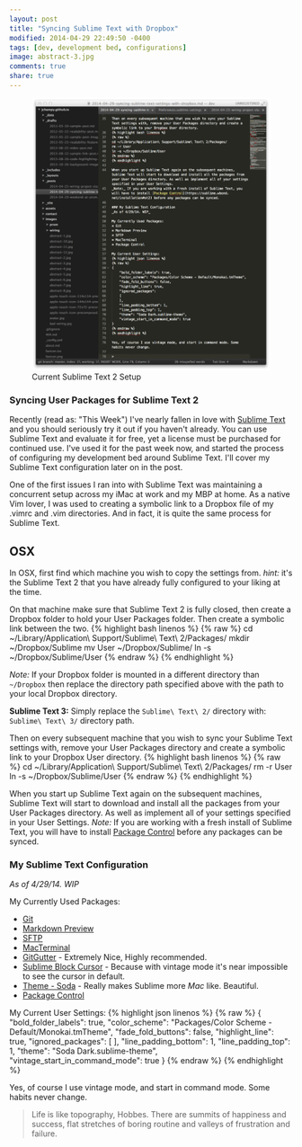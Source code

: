 ```yaml
---
layout: post
title: "Syncing Sublime Text with Dropbox"
modified: 2014-04-29 22:49:50 -0400
tags: [dev, development bed, configurations]
image: abstract-3.jpg
comments: true
share: true
---
```

<figure>
	<img src="/images/sublime/sublime1.png">
	<figcaption>Current Sublime Text 2 Setup</figcaption>
</figure>

### Syncing User Packages for Sublime Text 2
Recently (read as: "This Week") I've nearly fallen in love with [Sublime Text](http://www.sublimetext.com) and you should seriously try it out if you haven't already. You can use Sublime Text and evaluate it for free, yet a license must be purchased for continued use. I've used it for the past week now, and started the process of configuring my development bed around Sublime Text. 
I'll cover my Sublime Text configuration later on in the post. 

One of the first issues I ran into with Sublime Text was maintaining a concurrent setup across my iMac at work and my MBP at home. As a native Vim lover, I was used to creating a symbolic link to a Dropbox file of my .vimrc and .vim directories. And in fact, it is quite the same process for Sublime Text. 

## OSX
In OSX, first find which machine you wish to copy the settings from. 
_hint:_ it's the Sublime Text 2 that you have already fully configured to your liking at the time. 

On that machine make sure that Sublime Text 2 is fully closed, then create a Dropbox folder to hold your User Packages folder. Then create a symbolic link between the two. 
{% highlight bash linenos %}
{% raw %}
cd ~/Library/Application\ Support/Sublime\ Text\ 2/Packages/
mkdir ~/Dropbox/Sublime
mv User ~/Dropbox/Sublime/
ln -s ~/Dropbox/Sublime/User
{% endraw %}
{% endhighlight %}

_Note:_ If your Dropbox folder is mounted in a different directory than ```~/Dropbox``` then replace the directory path specified above with the path to your local Dropbox directory. 

**Sublime Text 3:** Simply replace the ```Sublime\ Text\ 2/``` directory with: ```Sublime\ Text\ 3/``` directory path. 

Then on every subsequent machine that you wish to sync your Sublime Text settings with, remove your User Packages directory and create a symbolic link to your Dropbox User directory. 
{% highlight bash linenos %}
{% raw %}
cd ~/Library/Application\ Support/Sublime\ Text\ 2/Packages/
rm -r User
ln -s ~/Dropbox/Sublime/User
{% endraw %}
{% endhighlight %}

When you start up Sublime Text again on the subsequent machines, Sublime Text will start to download and install all the packages from your User Packages directory. As well as implement all of your settings specified in your User Settings. 
_Note:_ If you are working with a fresh install of Sublime Text, you will have to install [Package Control](https://sublime.wbond.net/installation#st2) before any packages can be synced. 

### My Sublime Text Configuration
_As of 4/29/14. WIP_

My Currently Used Packages:

* [Git](https://github.com/kemayo/sublime-text-git/wiki)
* [Markdown Preview](https://github.com/revolunet/sublimetext-markdown-preview)
* [SFTP](http://wbond.net/sublime_packages/sftp)
* [MacTerminal](https://github.com/afterdesign/MacTerminal)
* [GitGutter](https://github.com/jisaacks/GitGutter) - Extremely Nice, Highly recommended. 
* [Sublime Block Cursor](https://github.com/netpro2k/SublimeBlockCursor) - Because with vintage mode it's near impossible to see the cursor in default. 
* [Theme - Soda](https://github.com/buymeasoda/soda-theme/) - Really makes Sublime more _Mac_ like. Beautiful. 
* [Package Control](https://sublime.wbond.net/installation)

My Current User Settings: 
{% highlight json linenos %}
{% raw %}
{
	"bold_folder_labels": true,
	"color_scheme": "Packages/Color Scheme - Default/Monokai.tmTheme",
	"fade_fold_buttons": false,
	"highlight_line": true,
	"ignored_packages":
	[
	],
	"line_padding_bottom": 1,
	"line_padding_top": 1,
	"theme": "Soda Dark.sublime-theme",
	"vintage_start_in_command_mode": true
}
{% endraw %}
{% endhighlight %}

Yes, of course I use vintage mode, and start in command mode. Some habits never change.



> Life is like topography, Hobbes. There are summits of happiness and success, flat stretches of boring routine and valleys of frustration and failure.  